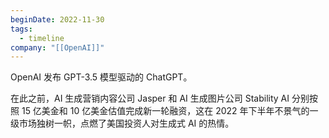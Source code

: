```yaml
---
beginDate: 2022-11-30
tags:
  - timeline
company: "[[OpenAI]]"
---
```

OpenAI 发布 GPT-3.5 模型驱动的 ChatGPT。

在此之前，AI 生成营销内容公司 Jasper 和 AI 生成图片公司 Stability AI 分别按照 15 亿美金和 10 亿美金估值完成新一轮融资，这在 2022 年下半年不景气的一级市场独树一帜，点燃了美国投资人对生成式 AI 的热情。